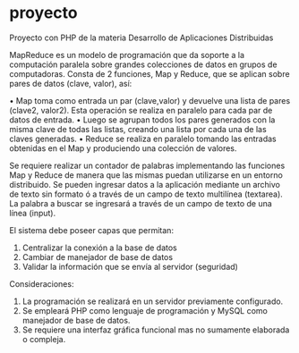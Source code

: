 # proyecto
Proyecto con PHP de la materia Desarrollo de Aplicaciones Distribuidas

MapReduce es un modelo de programación que da soporte a la computación paralela
sobre grandes colecciones de datos en grupos de computadoras. Consta de 2
funciones, Map y Reduce, que se aplican sobre pares de datos (clave, valor), así:

• Map toma como entrada un par (clave,valor) y devuelve una lista de pares
(clave2, valor2). Esta operación se realiza en paralelo para cada par de datos de
entrada.
• Luego se agrupan todos los pares generados con la misma clave de todas las
listas, creando una lista por cada una de las claves generadas.
• Reduce se realiza en paralelo tomando las entradas obtenidas en el Map y
produciendo una colección de valores.

Se requiere realizar un contador de palabras implementando las funciones Map y
Reduce de manera que las mismas puedan utilizarse en un entorno distribuido.
Se pueden ingresar datos a la aplicación mediante un archivo de texto sin formato ó a
través de un campo de texto multilínea (textarea). La palabra a buscar se ingresará a
través de un campo de texto de una línea (input).

El sistema debe poseer capas que permitan:
1. Centralizar la conexión a la base de datos
2. Cambiar de manejador de base de datos
3. Validar la información que se envía al servidor (seguridad)

Consideraciones:
1. La programación se realizará en un servidor previamente configurado.
2. Se empleará PHP como lenguaje de programación y MySQL como manejador
de base de datos.
3. Se requiere una interfaz gráfica funcional mas no sumamente elaborada o
compleja.
